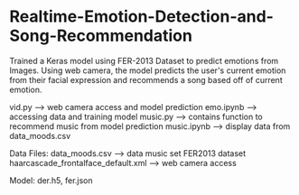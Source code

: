 # Realtime-Emotion-Detection-and-Song-Recommendation
Trained a Keras model using FER-2013 Dataset to predict emotions from Images. Using web camera, the model predicts the user's current emotion from their facial expression and recommends a song based off of current emotion.

vid.py --> web camera access and model prediction
emo.ipynb --> accessing data and training model
music.py --> contains function to recommend music from model prediction
music.ipynb --> display data from data_moods.csv

Data Files:
data_moods.csv --> data music set
FER2013 dataset
haarcascade_frontalface_default.xml --> web camera access 

Model: der.h5, fer.json
